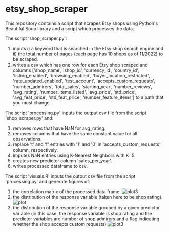 # etsy_shop_scraper
This repository contains a script that scrapes Etsy shops using Python's Beautiful Soup library and a script which processes the data.

The script 'shop_scraper.py':
1. inputs i) a keyword that is searched in the Etsy shop search engine and ii) the total number of pages (each page has 10 shops as of 11/2022) to be scraped.
2. writes a csv which has one row for each Etsy shop scraped and columns ['shop_name', 'shop_id', 'currency_id', 'country_id', 'listing_enabled', 'browsing_enabled', 'buyer_location_restricted', 'rate_updated_enabled', 'test_account', 'accepts_custom_requests', 'number_admirers', 'total_sales', 'starting_year', 'number_reviews', 'avg_rating', 'number_items_listed', 'avg_price', 'std_price', 'avg_feat_price', 'std_feat_price', 'number_feature_items'] to a path that you must change. 

The script 'processing.py' inputs the output csv file from the script 'shop_scraper.py' and:
1. removes rows that have NaN for avg_rating.
2. removes columns that have the same constant value for all observations.
3. replace 't' and 'f' entries with '1' and '0' in 'accepts_custom_requests' column, respectively.
4. imputes NaN entries using K-Nearest Neighbors with K=5.
5. creates new predictor column 'sales_per_year'.
6. writes processed dataframe to csv.

The script 'visuals.R' inputs the output csv file from the script 'processing.py' and generate figures of:
1. the correlation matrix of the processed data frame.
![plot3](https://github.com/hdlugas/etsy_shop_scraper/assets/73852653/9f54f3cd-de06-497e-9d18-46cbbdbea31d)
2. the distribution of the response variable (taken here to be shop rating).
![plot](https://github.com/hdlugas/etsy_shop_scraper/assets/73852653/e72122f5-f54c-460e-8f6f-2a6978f6828a)
3. the distribution of the response variable grouped by a given predictor variable (in this case, the response variable is shop rating and the predictor variables are number of shop admirers and a flag indicating whether the shop accepts custom requests)
![plot3](https://github.com/hdlugas/etsy_shop_scraper/assets/73852653/4960abd6-29e8-4e2d-a1ce-953b743901ee)
